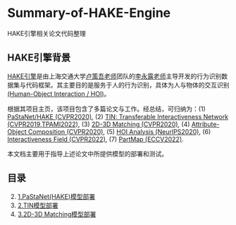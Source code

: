 # Summary-of-HAKE-Engine
HAKE引擎相关论文代码整理

## HAKE引擎背景
[HAKE引擎](http://hake-mvig.cn/home/)是由上海交通大学[卢策吾老师](https://www.mvig.org/)团队的[李永露老师](https://dirtyharrylyl.github.io/)主导开发的行为识别数据集与代码框架。其主要目的是服务于人的行为识别，具体为人与物体的交互识别[(Human-Object Interaction / HOI)](https://github.com/DirtyHarryLYL/HOI-Learning-List)。

根据其项目主页，该项目包含了多篇论文与工作。经总结，可归纳为：(1) [PaStaNet/HAKE (CVPR2020)](https://github.com/DirtyHarryLYL/HAKE), (2) [TIN: Transferable Interactiveness Network (CVPR2019,TPAMI2022)](https://github.com/DirtyHarryLYL/Transferable-Interactiveness-Network), (3) [2D-3D Matching (CVPR2020)](https://github.com/DirtyHarryLYL/DJ-RN), (4) [Attribute-Object Composition (CVPR2020)](https://github.com/DirtyHarryLYL/SymNet), (5) [HOI Analysis (NeurIPS2020)](https://github.com/DirtyHarryLYL/HAKE-Action-Torch/tree/IDN-(Integrating-Decomposing-Network)), (6) [Interactiveness Field (CVPR2022)](https://github.com/Foruck/Interactiveness-Field), (7) [PartMap (ECCV2022)](https://github.com/enlighten0707/Body-Part-Map-for-Interactiveness).

本文档主要用于指导上述论文中所提供模型的部署和测试。


## 目录
2. [1.PaStaNet(HAKE)模型部署](HAKE.md)
3. [2.TIN模型部署](TIN.md)
4. [3.2D-3D Matching模型部署](#)


